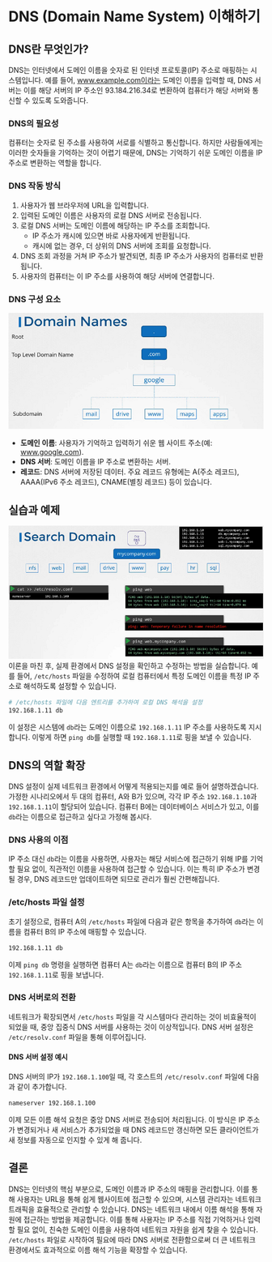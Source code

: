 # DNS (Domain Name System) 이해하기

## DNS란 무엇인가?

DNS는 인터넷에서 도메인 이름을 숫자로 된 인터넷 프로토콜(IP) 주소로 매핑하는 시스템입니다. 예를 들어, www.example.com이라는 도메인 이름을 입력할 때, DNS 서버는 이를 해당 서버의 IP 주소인 93.184.216.34로 변환하여 컴퓨터가 해당 서버와 통신할 수 있도록 도와줍니다.

### DNS의 필요성

컴퓨터는 숫자로 된 주소를 사용하여 서로를 식별하고 통신합니다. 하지만 사람들에게는 이러한 숫자들을 기억하는 것이 어렵기 때문에, DNS는 기억하기 쉬운 도메인 이름을 IP 주소로 변환하는 역할을 합니다.

### DNS 작동 방식

1. 사용자가 웹 브라우저에 URL을 입력합니다.
2. 입력된 도메인 이름은 사용자의 로컬 DNS 서버로 전송됩니다.
3. 로컬 DNS 서버는 도메인 이름에 해당하는 IP 주소를 조회합니다.
   - IP 주소가 캐시에 있으면 바로 사용자에게 반환됩니다.
   - 캐시에 없는 경우, 더 상위의 DNS 서버에 조회를 요청합니다.
4. DNS 조회 과정을 거쳐 IP 주소가 발견되면, 최종 IP 주소가 사용자의 컴퓨터로 반환됩니다.
5. 사용자의 컴퓨터는 이 IP 주소를 사용하여 해당 서버에 연결합니다.

### DNS 구성 요소

![](2024-04-20-17-32-00.png)

- **도메인 이름**: 사용자가 기억하고 입력하기 쉬운 웹 사이트 주소(예: www.google.com).
- **DNS 서버**: 도메인 이름을 IP 주소로 변환하는 서버.
- **레코드**: DNS 서버에 저장된 데이터. 주요 레코드 유형에는 A(주소 레코드), AAAA(IPv6 주소 레코드), CNAME(별칭 레코드) 등이 있습니다.

## 실습과 예제

![](2024-04-20-17-32-13.png)
이론을 마친 후, 실제 환경에서 DNS 설정을 확인하고 수정하는 방법을 실습합니다. 예를 들어, `/etc/hosts` 파일을 수정하여 로컬 컴퓨터에서 특정 도메인 이름을 특정 IP 주소로 해석하도록 설정할 수 있습니다.

```bash
# /etc/hosts 파일에 다음 엔트리를 추가하여 로컬 DNS 해석을 설정
192.168.1.11 db
```

이 설정은 시스템에 `db`라는 도메인 이름으로 `192.168.1.11` IP 주소를 사용하도록 지시합니다. 이렇게 하면 `ping db`를 실행할 때 `192.168.1.11`로 핑을 보낼 수 있습니다.

## DNS의 역할 확장

DNS 설정이 실제 네트워크 환경에서 어떻게 적용되는지를 예로 들어 설명하겠습니다. 가정한 시나리오에서 두 대의 컴퓨터, A와 B가 있으며, 각각 IP 주소 `192.168.1.10`과 `192.168.1.11`이 할당되어 있습니다. 컴퓨터 B에는 데이터베이스 서비스가 있고, 이를 `db`라는 이름으로 접근하고 싶다고 가정해 봅시다.

### DNS 사용의 이점

IP 주소 대신 `db`라는 이름을 사용하면, 사용자는 해당 서비스에 접근하기 위해 IP를 기억할 필요 없이, 직관적인 이름을 사용하여 접근할 수 있습니다. 이는 특히 IP 주소가 변경될 경우, DNS 레코드만 업데이트하면 되므로 관리가 훨씬 간편해집니다.

### /etc/hosts 파일 설정

초기 설정으로, 컴퓨터 A의 `/etc/hosts` 파일에 다음과 같은 항목을 추가하여 `db`라는 이름을 컴퓨터 B의 IP 주소에 매핑할 수 있습니다.

```bash
192.168.1.11 db
```

이제 `ping db` 명령을 실행하면 컴퓨터 A는 `db`라는 이름으로 컴퓨터 B의 IP 주소 `192.168.1.11`로 핑을 보냅니다.

### DNS 서버로의 전환

네트워크가 확장되면서 `/etc/hosts` 파일을 각 시스템마다 관리하는 것이 비효율적이 되었을 때, 중앙 집중식 DNS 서버를 사용하는 것이 이상적입니다. DNS 서버 설정은 `/etc/resolv.conf` 파일을 통해 이루어집니다.

#### DNS 서버 설정 예시

DNS 서버의 IP가 `192.168.1.100`일 때, 각 호스트의 `/etc/resolv.conf` 파일에 다음과 같이 추가합니다.

```bash
nameserver 192.168.1.100
```

이제 모든 이름 해석 요청은 중앙 DNS 서버로 전송되어 처리됩니다. 이 방식은 IP 주소가 변경되거나 새 서비스가 추가되었을 때 DNS 레코드만 갱신하면 모든 클라이언트가 새 정보를 자동으로 인지할 수 있게 해 줍니다.

## 결론

DNS는 인터넷의 핵심 부분으로, 도메인 이름과 IP 주소의 매핑을 관리합니다. 이를 통해 사용자는 URL을 통해 쉽게 웹사이트에 접근할 수 있으며, 시스템 관리자는 네트워크 트래픽을 효율적으로 관리할 수 있습니다.
DNS는 네트워크 내에서 이름 해석을 통해 자원에 접근하는 방법을 제공합니다. 이를 통해 사용자는 IP 주소를 직접 기억하거나 입력할 필요 없이, 친숙한 도메인 이름을 사용하여 네트워크 자원을 쉽게 찾을 수 있습니다. `/etc/hosts` 파일로 시작하여 필요에 따라 DNS 서버로 전환함으로써 더 큰 네트워크 환경에서도 효과적으로 이름 해석 기능을 확장할 수 있습니다.
